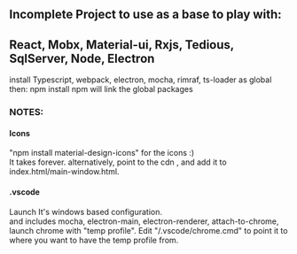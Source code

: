 ## Incomplete Project to use as a base to play with:
## React, Mobx, Material-ui, Rxjs, Tedious, SqlServer, Node, Electron 

install Typescript, webpack, electron, mocha, rimraf, ts-loader as global   
then:  npm install 
npm will link the global packages


### NOTES: 

#### Icons

"npm install material-design-icons" for the icons :)  
It takes forever.
alternatively, point to the cdn , and add it to index.html/main-window.html.  

#### .vscode

Launch It's windows based configuration.  
and includes mocha, electron-main, electron-renderer, attach-to-chrome, launch chrome with "temp profile".
Edit "/.vscode/chrome.cmd" to point it to where you want to have the temp profile from.
